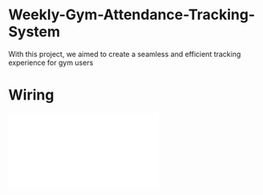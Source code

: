 # Weekly-Gym-Attendance-Tracking-System
With this project, we aimed to create a seamless and efficient tracking experience for gym users

# Wiring
![My Image](Weekly-Gym-Attendance-Tracking-System/shema.pdf)
